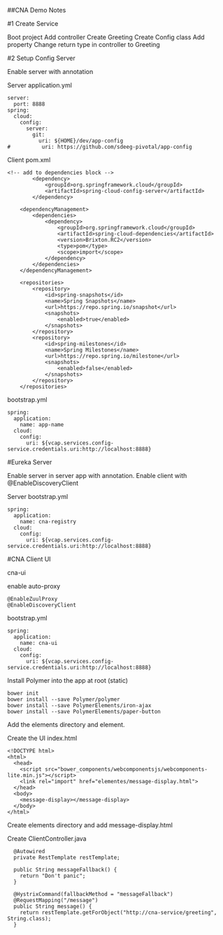 ##CNA Demo Notes

#1 Create Service

Boot project
Add controller
Create Greeting
Create Config class
Add property
Change return type in controller to Greeting


#2 Setup Config Server

Enable server with annotation

Server application.yml
```
server:
  port: 8888
spring:
  cloud:
    config:
      server:
        git:
          uri: ${HOME}/dev/app-config
#          uri: https://github.com/sdeeg-pivotal/app-config
```

Client 
pom.xml
```
<!-- add to dependencies block -->
		<dependency>
			<groupId>org.springframework.cloud</groupId>
			<artifactId>spring-cloud-config-server</artifactId>
		</dependency>

	<dependencyManagement>
		<dependencies>
			<dependency>
				<groupId>org.springframework.cloud</groupId>
				<artifactId>spring-cloud-dependencies</artifactId>
				<version>Brixton.RC2</version>
				<type>pom</type>
				<scope>import</scope>
			</dependency>
		</dependencies>
	</dependencyManagement>

	<repositories>
		<repository>
			<id>spring-snapshots</id>
			<name>Spring Snapshots</name>
			<url>https://repo.spring.io/snapshot</url>
			<snapshots>
				<enabled>true</enabled>
			</snapshots>
		</repository>
		<repository>
			<id>spring-milestones</id>
			<name>Spring Milestones</name>
			<url>https://repo.spring.io/milestone</url>
			<snapshots>
				<enabled>false</enabled>
			</snapshots>
		</repository>
	</repositories>
```
bootstrap.yml
```
spring:
  application:
    name: app-name
  cloud:
    config:
      uri: ${vcap.services.config-service.credentials.uri:http://localhost:8888}
```

#Eureka Server

Enable server in server app with annotation.
Enable client with @EnableDiscoveryClient

Server bootstrap.yml
```
spring:
  application:
    name: cna-registry
  cloud:
    config:
      uri: ${vcap.services.config-service.credentials.uri:http://localhost:8888}
```

#CNA Client UI

cna-ui

enable auto-proxy
```
@EnableZuulProxy
@EnableDiscoveryClient
```

bootstrap.yml
```
spring:
  application:
    name: cna-ui
  cloud:
    config:
      uri: ${vcap.services.config-service.credentials.uri:http://localhost:8888}
```

Install Polymer into the app at root (static)
```
bower init
bower install --save Polymer/polymer
bower install --save PolymerElements/iron-ajax
bower install --save PolymerElements/paper-button
```

Add the elements directory and element.

Create the UI index.html
```
<!DOCTYPE html>
<html>
  <head>
    <script src="bower_components/webcomponentsjs/webcomponents-lite.min.js"></script>
    <link rel="import" href="elementes/message-display.html">
  </head>
  <body>
    <message-display></message-display>
  </body>
</html>
```

Create elements directory and add message-display.html

Create ClientController.java
```
  @Autowired
  private RestTemplate restTemplate;
  
  public String messageFallback() { 
    return "Don't panic";
  }
  
  @HystrixCommand(fallbackMethod = "messageFallback")
  @RequestMapping("/message")
  public String message() {
    return restTemplate.getForObject("http://cna-service/greeting", String.class);
  }
```

